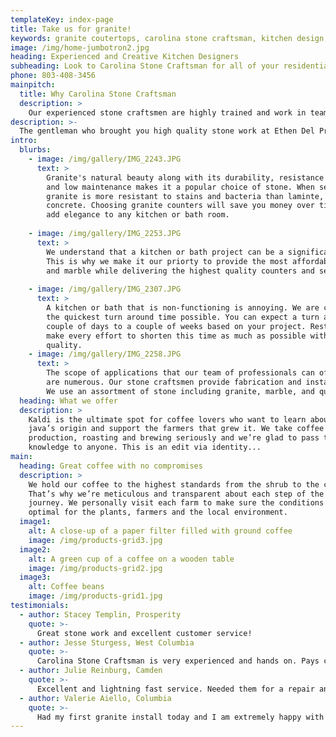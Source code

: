 ```yaml
---
templateKey: index-page
title: Take us for granite!
keywords: granite coutertops, carolina stone craftsman, kitchen design, chapin granite countertops, columbia granite countertops, lexington granite countertops, newberry granite countertops
image: /img/home-jumbotron2.jpg
heading: Experienced and Creative Kitchen Designers
subheading: Look to Carolina Stone Craftsman for all of your residential and commercial countertop needs.
phone: 803-408-3456
mainpitch:
  title: Why Carolina Stone Craftsman
  description: >
    Our experienced stone craftsmen are highly trained and work in teams to guide you through the process from design, fabrication, and installation.  Whether it be for new construction or a remodel we provide the latest techniques and professional staff to make your project as stress-free as possible.
description: >-
  The gentleman who brought you high quality stone work at Ethen Del Priore Stonecraftsman LLC, has purchased the business formerly known as Rock Ye Tops and reopened as Carolina Stone Craftsman. Ethen Del Priore Stonecraftsman and Rock Ye Tops have serviced the greater Columbia area and the state of South Carolina for over 20 years. Although the name has changed, the core values and quality workmanship remain.  At Carolina Stone Craftsman our team of dedicated professionals strive to provide high quality work with the personal attention that you expect from a family owned and operated business.
intro:
  blurbs:
    - image: /img/gallery/IMG_2243.JPG
      text: >
        Granite's natural beauty along with its durability, resistance to heat,
        and low maintenance makes it a popular choice of stone. When sealed, 
        granite is more resistant to stains and bacteria than laminte, tile, or
        concrete. Choosing granite counters will save you money over time and
        add elegance to any kitchen or bath room.
        
    - image: /img/gallery/IMG_2253.JPG
      text: >
        We understand that a kitchen or bath project can be a significant investment.
        This is why we make it our priorty to provide the most affordable granite, quartz,
        and marble while delivering the highest quality counters and service you expect.
        
    - image: /img/gallery/IMG_2307.JPG
      text: >
        A kitchen or bath that is non-functioning is annoying. We are committed to 
        the quickest turn around time possible. You can expect a turn around of a
        couple of days to a couple of weeks based on your project. Rest assured we
        make every effort to shorten this time as much as possible without sacrificing
        quality.
    - image: /img/gallery/IMG_2258.JPG
      text: >
        The scope of applications that our team of professionals can offer consultation
        are numerous. Our stone craftsmen provide fabrication and installation of countertops, vanities, tub surrounds, showers, fireplaces, sinks, and wall cladding.
        We use an assortment of stone including granite, marble, and quartz.
  heading: What we offer
  description: >
    Kaldi is the ultimate spot for coffee lovers who want to learn about their
    java’s origin and support the farmers that grew it. We take coffee
    production, roasting and brewing seriously and we’re glad to pass that
    knowledge to anyone. This is an edit via identity...
main:
  heading: Great coffee with no compromises
  description: >
    We hold our coffee to the highest standards from the shrub to the cup.
    That’s why we’re meticulous and transparent about each step of the coffee’s
    journey. We personally visit each farm to make sure the conditions are
    optimal for the plants, farmers and the local environment.
  image1:
    alt: A close-up of a paper filter filled with ground coffee
    image: /img/products-grid3.jpg
  image2:
    alt: A green cup of a coffee on a wooden table
    image: /img/products-grid2.jpg
  image3:
    alt: Coffee beans
    image: /img/products-grid1.jpg
testimonials:
  - author: Stacey Templin, Prosperity
    quote: >-
      Great stone work and excellent customer service!
  - author: Jesse Sturgess, West Columbia 
    quote: >-
      Carolina Stone Craftsman is very experienced and hands on. Pays close attention to details and customer service is excellent.
  - author: Julie Reinburg, Camden
    quote: >-
      Excellent and lightning fast service. Needed them for a repair and was impressed. Would love to hire for some other projects down the road.
  - author: Valerie Aiello, Columbia
    quote: >-
      Had my first granite install today and I am extremely happy with the product, service and price! Highly recommend!!!
---
```

